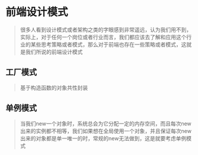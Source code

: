 # 前端设计模式

> 很多人看到设计模式或者架构之类的字眼感到非常遥远，认为我们用不到，实际上，对于任何一个岗位或者行业而言，我们都应该去了解和应用这个行业的某些思考策略或者模式，那么对于前端也存在一些策略或者模式，这就是我们所说的前端设计模式

## 工厂模式

> 基于构造函数的对象共性封装

## 单例模式

> 当我们new一个对象时，系统总会为它分配一定的内存空间，而且每次new出来的实例都不相等，我们如果想在全局使用一个对象，并且保证每次new出来的对象都是单一唯一的时，常规的new无法做到，这是就要考虑单例模式





